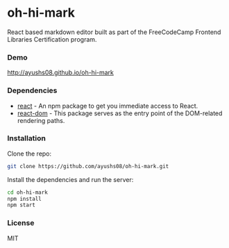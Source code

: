 # oh-hi-mark

React based markdown editor built as part of the FreeCodeCamp Frontend Libraries Certification program.

### Demo
http://ayushs08.github.io/oh-hi-mark
### Dependencies
* [react] - An npm package to get you immediate access to React.
* [react-dom] - This package serves as the entry point of the DOM-related rendering paths.

### Installation

Clone the repo:
```sh
git clone https://github.com/ayushs08/oh-hi-mark.git
```

Install the dependencies and run the server:
```sh
cd oh-hi-mark
npm install
npm start
```

### License
MIT

[react]: <https://www.npmjs.com/package/react>
[react-dom]: <https://www.npmjs.com/package/react-dom>
